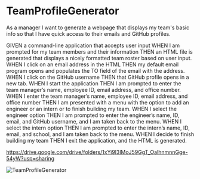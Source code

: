# TeamProfileGenerator

As a manager I want to generate a webpage that displays my team's basic info so that I have quick access to their emails and GitHub profiles.

GIVEN a command-line application that accepts user input
WHEN I am prompted for my team members and their information
THEN an HTML file is generated that displays a nicely formatted team roster based on user input. 
WHEN I click on an email address in the HTML
THEN my default email program opens and populates the TO field of the email with the address. 
WHEN I click on the GitHub username
THEN that GitHub profile opens in a new tab. 
WHEN I start the application
THEN I am prompted to enter the team manager’s name, employee ID, email address, and office number. 
WHEN I enter the team manager’s name, employee ID, email address, and office number
THEN I am presented with a menu with the option to add an engineer or an intern or to finish building my team. 
WHEN I select the engineer option
THEN I am prompted to enter the engineer’s name, ID, email, and GitHub username, and I am taken back to the menu. 
WHEN I select the intern option
THEN I am prompted to enter the intern’s name, ID, email, and school, and I am taken back to the menu. 
WHEN I decide to finish building my team
THEN I exit the application, and the HTML is generated.

https://drive.google.com/drive/folders/1xYi9l3lMoJ59GgT_OalhnmnnGge-54yW?usp=sharing

![TeamProfileGenerator](https://user-images.githubusercontent.com/78604328/121433387-f0855e80-c949-11eb-9dc8-8391b79ae121.png)
